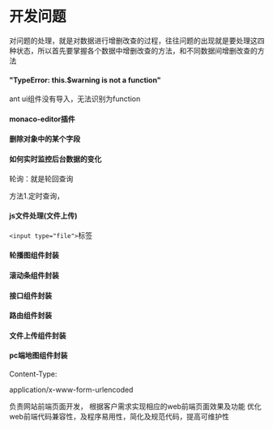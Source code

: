 # 开发问题

对问题的处理，就是对数据进行增删改查的过程，往往问题的出现就是要处理这四种状态，所以首先要掌握各个数据中增删改查的方法，和不同数据间增删改查的方法

#### "TypeError: this.$warning is not a function"

ant ui组件没有导入，无法识别为function

#### monaco-editor插件

#### 删除对象中的某个字段

#### 如何实时监控后台数据的变化

轮询：就是轮回查询

方法1.定时查询，

#### js文件处理(文件上传)

`<input type="file">`标签

#### 轮播图组件封装

#### 滚动条组件封装

#### 接口组件封装

#### 路由组件封装

#### 文件上传组件封装

#### pc端地图组件封装

Content-Type: 



application/x-www-form-urlencoded

负责网站前端页面开发， 根据客户需求实现相应的web前端页面效果及功能 优化web前端代码兼容性，及程序易用性，简化及规范代码，提高可维护性
